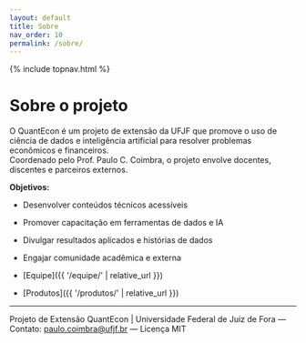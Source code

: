 ```yaml
---
layout: default
title: Sobre
nav_order: 10
permalink: /sobre/
---
```


{% include topnav.html %}

# Sobre o projeto

O QuantEcon é um projeto de extensão da UFJF que promove o uso de ciência de dados e inteligência artificial para resolver problemas econômicos e financeiros.  
Coordenado pelo Prof. Paulo C. Coimbra, o projeto envolve docentes, discentes e parceiros externos.

**Objetivos:**

- Desenvolver conteúdos técnicos acessíveis
- Promover capacitação em ferramentas de dados e IA
- Divulgar resultados aplicados e histórias de dados
- Engajar comunidade acadêmica e externa

- [Equipe]({{ '/equipe/' | relative_url }})
- [Produtos]({{ '/produtos/' | relative_url }})

---

<p class="qe-footer">
  Projeto de Extensão QuantEcon | Universidade Federal de Juiz de Fora — 
  Contato: <a href="mailto:paulo.coimbra@ufjf.br">paulo.coimbra@ufjf.br</a> — Licença MIT
</p>
